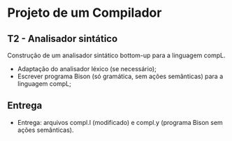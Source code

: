 # Projeto de um Compilador

## T2 - Analisador sintático

Construção de um analisador sintático bottom-up para a linguagem compL.


- Adaptação do analisador léxico (se necessário);
- Escrever programa Bison (só gramática, sem ações semânticas) para a linguagem compL;


## Entrega

- Entrega: arquivos compl.l (modificado) e compl.y (programa Bison sem ações semânticas).

